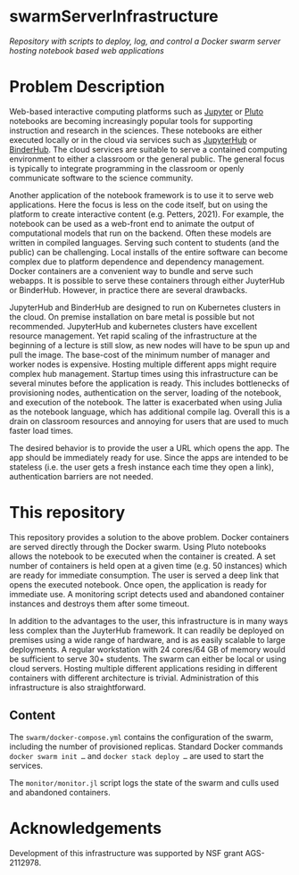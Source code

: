 # swarmServerInfrastructure

*Repository with scripts to deploy, log, and control a Docker swarm server hosting notebook based web applications*

# Problem Description
Web-based interactive computing platforms such as [Jupyter](https://jupyter.org/) or [Pluto](https://github.com/fonsp/Pluto.jl) notebooks are becoming increasingly popular tools for supporting instruction and research in the sciences. These notebooks are either executed locally or in the cloud via services such as [JupyterHub](https://jupyter.org/hub) or [BinderHub](https://binderhub.readthedocs.io/en/latest/). The cloud services are suitable to serve a contained computing environment to either a classroom or the general public. The general focus is typically to integrate programming in the classroom or openly communicate software to the science community. 

Another application of the notebook framework is to use it to serve web applications. Here the focus is less on the code itself, but on using the platform to create interactive content (e.g. Petters, 2021). For example, the notebook can be used as a web-front end to animate the output of computational models that run on the backend. Often these models are written in compiled languages.   Serving such content to students (and the public) can be challenging. Local installs of the entire software can become complex due to platform dependence and dependency management. Docker containers are a convenient way to bundle and serve such webapps. It is possible to serve these containers through either JuyterHub or BinderHub. However, in practice there are several drawbacks.

JupyterHub and BinderHub are designed to run on Kubernetes clusters in the cloud. On premise installation on bare metal is possible but not recommended. JupyterHub and kubernetes clusters have excellent resource management. Yet rapid scaling of the infrastructure at the beginning of a lecture is still slow, as new nodes will have to be spun up and pull the image. The base-cost of the minimum number of manager and worker nodes is expensive. Hosting multiple different apps might require complex hub management. Startup times using this infrastructure can be several minutes before the application is ready. This includes bottlenecks of provisioning nodes, authentication on the server, loading of the notebook, and execution of the notebook. The latter is exacerbated when using Julia as the notebook language, which has additional compile lag.  Overall this is a drain on classroom resources and annoying for users that are used to much faster load times.   

The desired behavior is to provide the user a URL which opens the app. The app should be immediately ready for use. Since the apps are intended to be stateless (i.e. the user gets a fresh instance each time they open a link), authentication barriers are not needed.

# This repository
This repository provides a solution to the above problem. Docker containers are served directly through the Docker swarm. Using Pluto notebooks allows the notebook to be executed when the container is created. A set number of containers is held open at a given time (e.g. 50 instances) which are ready for immediate consumption. The user is  served a deep link that opens the executed notebook. Once open, the application is ready for immediate use. A monitoring script detects used and abandoned container instances and destroys them after some timeout.

In addition to the advantages to the user, this infrastructure is in many ways less complex than the JuyterHub framework. It can readily be deployed on premises using a wide range of hardware, and is as easily scalable to large deployments. A regular workstation with 24 cores/64 GB of memory would be sufficient to serve 30+ students. The swarm can either be local or using cloud servers. Hosting multiple different applications residing in different containers with different architecture is trivial. Administration of this infrastructure is also straightforward.    

## Content
The ```swarm/docker-compose.yml``` contains the configuration of the swarm, including the number of provisioned replicas. Standard Docker commands ```docker swarm init …``` and ```docker stack deploy …``` are used to start the services. 

The ```monitor/monitor.jl``` script logs the state of the swarm and culls used and abandoned containers. 


# Acknowledgements 
Development of this infrastructure was supported by NSF grant AGS-2112978.
